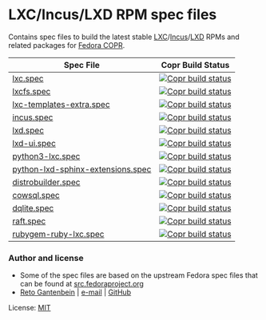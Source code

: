 # LXC/Incus/LXD RPM spec files

Contains spec files to build the latest stable [LXC](https://github.com/lxc/lxc)/[Incus](https://github.com/lxc/incus)/[LXD](https://github.com/canonical/lxd)
RPMs and related packages for [Fedora COPR](https://copr.fedorainfracloud.org/coprs/ganto/lxc4).

| Spec File                | Copr Build Status                  |
| ------------------------ | ---------------------------------- | 
| [lxc.spec](lxc/lxc.spec) | [![Copr build status](https://copr.fedorainfracloud.org/coprs/ganto/lxc4/package/lxc/status_image/last_build.png)](https://copr.fedorainfracloud.org/coprs/ganto/lxc4/package/lxc/) |
| [lxcfs.spec](lxcfs/lxcfs.spec) | [![Copr build status](https://copr.fedorainfracloud.org/coprs/ganto/lxc4/package/lxcfs/status_image/last_build.png)](https://copr.fedorainfracloud.org/coprs/ganto/lxc4/package/lxcfs/) |
| [lxc-templates-extra.spec](lxc-templates-extra/lxc-templates-extra.spec) | [![Copr build status](https://copr.fedorainfracloud.org/coprs/ganto/lxc4/package/lxc-templates-extra/status_image/last_build.png)](https://copr.fedorainfracloud.org/coprs/ganto/lxc4/package/lxc-templates-extra/) |
| [incus.spec](incus/incus.spec) | [![Copr build status](https://copr.fedorainfracloud.org/coprs/ganto/lxc4/package/incus/status_image/last_build.png)](https://copr.fedorainfracloud.org/coprs/ganto/lxc4/package/incus/) |
| [lxd.spec](lxd/lxd.spec) | [![Copr build status](https://copr.fedorainfracloud.org/coprs/ganto/lxc4/package/lxd/status_image/last_build.png)](https://copr.fedorainfracloud.org/coprs/ganto/lxc4/package/lxd/) |
| [lxd-ui.spec](lxd/lxd-ui.spec) | [![Copr build status](https://copr.fedorainfracloud.org/coprs/ganto/lxc4/package/lxd-ui/status_image/last_build.png)](https://copr.fedorainfracloud.org/coprs/ganto/lxc4/package/lxd-ui/) |
| [python3-lxc.spec](python3-lxc/python3-lxc.spec) | [![Copr build status](https://copr.fedorainfracloud.org/coprs/ganto/lxc4/package/python3-lxc/status_image/last_build.png)](https://copr.fedorainfracloud.org/coprs/ganto/lxc4/package/python3-lxc/) |
| [python-lxd-sphinx-extensions.spec](python-lxd-sphinx-extensions/python-lxd-sphinx-extensions.spec) | [![Copr build status](https://copr.fedorainfracloud.org/coprs/ganto/lxc4/package/python-lxd-sphinx-extensions/status_image/last_build.png)](https://copr.fedorainfracloud.org/coprs/ganto/lxc4/package/python-lxd-sphinx-extensions/) |
| [distrobuilder.spec](distrobuilder/distrobuilder.spec) | [![Copr build status](https://copr.fedorainfracloud.org/coprs/ganto/lxc4/package/distrobuilder/status_image/last_build.png)](https://copr.fedorainfracloud.org/coprs/ganto/lxc4/package/distrobuilder/) |
| [cowsql.spec](cowsql/cowsql.spec) | [![Copr build status](https://copr.fedorainfracloud.org/coprs/ganto/lxc4/package/cowsql/status_image/last_build.png)](https://copr.fedorainfracloud.org/coprs/ganto/lxc4/package/cowsql/) |
| [dqlite.spec](dqlite/dqlite.spec) | [![Copr build status](https://copr.fedorainfracloud.org/coprs/ganto/lxc4/package/dqlite/status_image/last_build.png)](https://copr.fedorainfracloud.org/coprs/ganto/lxc4/package/dqlite/) |
| [raft.spec](raft/raft.spec) | [![Copr build status](https://copr.fedorainfracloud.org/coprs/ganto/lxc4/package/raft/status_image/last_build.png)](https://copr.fedorainfracloud.org/coprs/ganto/lxc4/package/raft/) |
| [rubygem-ruby-lxc.spec](rubygem-ruby-lxc/rubygem-ruby-lxc.spec) | [![Copr build status](https://copr.fedorainfracloud.org/coprs/ganto/lxc4/package/rubygem-ruby-lxc/status_image/last_build.png)](https://copr.fedorainfracloud.org/coprs/ganto/lxc4/package/rubygem-ruby-lxc/) |


### Author and license

- Some of the spec files are based on the upstream Fedora spec files that can
  be found at [src.fedoraproject.org](https://src.fedoraproject.org/)
- [Reto Gantenbein](https://linuxmonk.ch/) | [e-mail](mailto:reto.gantenbein@linuxmonk.ch) | [GitHub](https://github.com/ganto)

License: [MIT](https://tldrlegal.com/license/mit-license)
